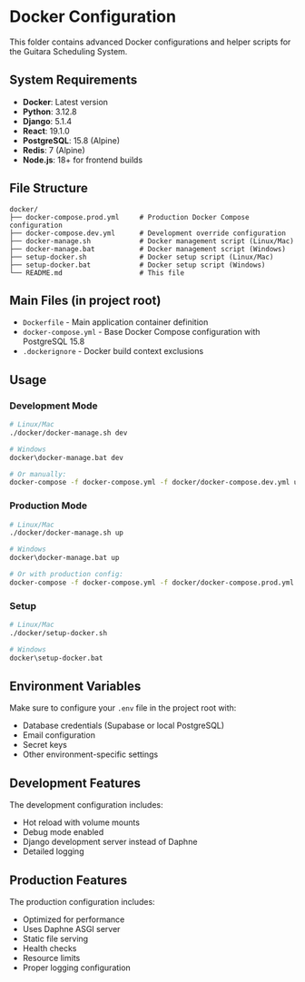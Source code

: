 # Docker Configuration

This folder contains advanced Docker configurations and helper scripts for the Guitara Scheduling System.

## System Requirements

- **Docker**: Latest version
- **Python**: 3.12.8
- **Django**: 5.1.4
- **React**: 19.1.0
- **PostgreSQL**: 15.8 (Alpine)
- **Redis**: 7 (Alpine)
- **Node.js**: 18+ for frontend builds

## File Structure

```
docker/
├── docker-compose.prod.yml     # Production Docker Compose configuration
├── docker-compose.dev.yml      # Development override configuration
├── docker-manage.sh            # Docker management script (Linux/Mac)
├── docker-manage.bat           # Docker management script (Windows)
├── setup-docker.sh             # Docker setup script (Linux/Mac)
├── setup-docker.bat            # Docker setup script (Windows)
└── README.md                   # This file
```

## Main Files (in project root)

- `Dockerfile` - Main application container definition
- `docker-compose.yml` - Base Docker Compose configuration with PostgreSQL 15.8
- `.dockerignore` - Docker build context exclusions

## Usage

### Development Mode

```bash
# Linux/Mac
./docker/docker-manage.sh dev

# Windows
docker\docker-manage.bat dev

# Or manually:
docker-compose -f docker-compose.yml -f docker/docker-compose.dev.yml up
```

### Production Mode

```bash
# Linux/Mac
./docker/docker-manage.sh up

# Windows
docker\docker-manage.bat up

# Or with production config:
docker-compose -f docker-compose.yml -f docker/docker-compose.prod.yml up
```

### Setup

```bash
# Linux/Mac
./docker/setup-docker.sh

# Windows
docker\setup-docker.bat
```

## Environment Variables

Make sure to configure your `.env` file in the project root with:

- Database credentials (Supabase or local PostgreSQL)
- Email configuration
- Secret keys
- Other environment-specific settings

## Development Features

The development configuration includes:

- Hot reload with volume mounts
- Debug mode enabled
- Django development server instead of Daphne
- Detailed logging

## Production Features

The production configuration includes:

- Optimized for performance
- Uses Daphne ASGI server
- Static file serving
- Health checks
- Resource limits
- Proper logging configuration

